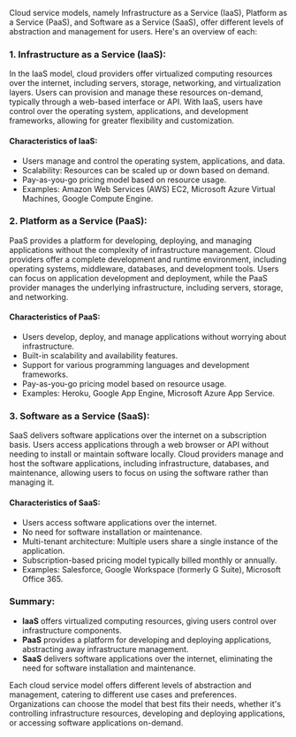 Cloud service models, namely Infrastructure as a Service (IaaS), Platform as a Service (PaaS), and Software as a Service (SaaS), offer different levels of abstraction and management for users. Here's an overview of each:

### 1. Infrastructure as a Service (IaaS):

In the IaaS model, cloud providers offer virtualized computing resources over the internet, including servers, storage, networking, and virtualization layers. Users can provision and manage these resources on-demand, typically through a web-based interface or API. With IaaS, users have control over the operating system, applications, and development frameworks, allowing for greater flexibility and customization.

#### Characteristics of IaaS:
- Users manage and control the operating system, applications, and data.
- Scalability: Resources can be scaled up or down based on demand.
- Pay-as-you-go pricing model based on resource usage.
- Examples: Amazon Web Services (AWS) EC2, Microsoft Azure Virtual Machines, Google Compute Engine.

### 2. Platform as a Service (PaaS):

PaaS provides a platform for developing, deploying, and managing applications without the complexity of infrastructure management. Cloud providers offer a complete development and runtime environment, including operating systems, middleware, databases, and development tools. Users can focus on application development and deployment, while the PaaS provider manages the underlying infrastructure, including servers, storage, and networking.

#### Characteristics of PaaS:
- Users develop, deploy, and manage applications without worrying about infrastructure.
- Built-in scalability and availability features.
- Support for various programming languages and development frameworks.
- Pay-as-you-go pricing model based on resource usage.
- Examples: Heroku, Google App Engine, Microsoft Azure App Service.

### 3. Software as a Service (SaaS):

SaaS delivers software applications over the internet on a subscription basis. Users access applications through a web browser or API without needing to install or maintain software locally. Cloud providers manage and host the software applications, including infrastructure, databases, and maintenance, allowing users to focus on using the software rather than managing it.

#### Characteristics of SaaS:
- Users access software applications over the internet.
- No need for software installation or maintenance.
- Multi-tenant architecture: Multiple users share a single instance of the application.
- Subscription-based pricing model typically billed monthly or annually.
- Examples: Salesforce, Google Workspace (formerly G Suite), Microsoft Office 365.

### Summary:

- **IaaS** offers virtualized computing resources, giving users control over infrastructure components.
- **PaaS** provides a platform for developing and deploying applications, abstracting away infrastructure management.
- **SaaS** delivers software applications over the internet, eliminating the need for software installation and maintenance.

Each cloud service model offers different levels of abstraction and management, catering to different use cases and preferences. Organizations can choose the model that best fits their needs, whether it's controlling infrastructure resources, developing and deploying applications, or accessing software applications on-demand.

